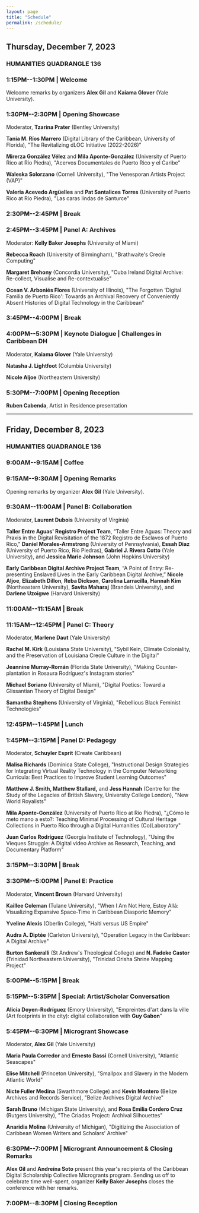 ```yaml
---
layout: page
title: "Schedule"
permalink: /schedule/
---
```


## Thursday, December 7, 2023

### HUMANITIES QUADRANGLE 136

### 1:15PM--1:30PM | Welcome

Welcome remarks by organizers **Alex Gil** and **Kaiama Glover** (Yale University).

### 1:30PM--2:30PM | Opening Showcase

Moderator, **Tzarina Prater** (Bentley University)

**Tania M. Ríos Marrero** (Digital Library of the Caribbean, University
of Florida), "The Revitalizing dLOC Initiative (2022-2026)"

**Mirerza González Vélez** and **Mila Aponte-González** (University of
Puerto Rico at Río Piedra), "Acervos Documentales de Puerto Rico y el Caribe"

**Waleska Solorzano** (Cornell University), \"The Venesporan Artists Project (VAP)\"

**Valeria Acevedo Argüelles** and **Pat Santalices Torres** (University
of Puerto Rico at Río Piedra), \"Las caras lindas de Santurce\"

### 2:30PM--2:45PM | Break

### 2:45PM--3:45PM | Panel A: Archives

Moderator: **Kelly Baker Josephs** (University of Miami)

**Rebecca Roach** (University of Birmingham), \"Brathwaite's Creole Computing\"

**Margaret Brehony** (Concordia University), "Cuba Ireland Digital Archive: Re-collect, Visualise and Re-contextualise"

**Ocean V. Arboniés Flores** (University of Illinois), \"The Forgotten 'Digital Familia de Puerto Rico': Towards an Archival Recovery of Conveniently Absent Histories of Digital Technology in the Caribbean\"

### 3:45PM--4:00PM | Break

### 4:00PM--5:30PM | Keynote Dialogue | Challenges in Caribbean DH

Moderator, **Kaiama Glover** (Yale University)

**Natasha J. Lightfoot** (Columbia University)

**Nicole Aljoe** (Northeastern University)

### 5:30PM--7:00PM | Opening Reception

**Ruben Cabenda**, Artist in Residence presentation

---

## Friday, December 8, 2023

### HUMANITIES QUADRANGLE 136

### 9:00AM--9:15AM | Coffee

### 9:15AM--9:30AM | Opening Remarks

Opening remarks by organizer **Alex Gil** (Yale University).

### 9:30AM--11:00AM | Panel B: Collaboration

Moderator, **Laurent Dubois** (University of Virginia)

**Taller Entre Aguas' Registro Project Team**, “Taller Entre Aguas: Theory and Praxis in the Digital Revisitation of the 1872 Registro de Esclavos of Puerto Rico,"
**Daniel Morales-Armstrong** (University of Pennsylvania), **Essah Diaz** (University of Puerto Rico, Río Piedras), **Gabriel J. Rivera Cotto** (Yale University), and **Jessica Marie Johnson** (John Hopkins University)

**Early Caribbean Digital Archive Project Team**, “A Point of Entry: Re-presenting Enslaved Lives in the Early Caribbean Digital Archive,”
**Nicole Aljoe**, **Elizabeth Dillon**, **Reba Dickson**, **Carolina Larracilla**, **Hannah Kim** (Northeastern University), **Savita Maharaj** (Brandeis University), and **Darlene Uzoigwe** (Harvard University)

### 11:00AM--11:15AM | Break

### 11:15AM--12:45PM | Panel C: Theory

Moderator, **Marlene Daut** (Yale University)

**Rachel M. Kirk** (Louisiana State University), "Sybil Kein, Climate Coloniality, and the Preservation of Louisiana Creole Culture in the
Digital\"

**Jeannine Murray-Román** (Florida State University), "Making Counter-plantation in Rosaura Rodríguez\'s Instagram stories"

**Michael Soriano** (University of Miami), "Digital Poetics: Toward a Glissantian Theory of Digital Design"

**Samantha Stephens** (University of Virginia), "Rebellious Black Feminist Technologies"

### 12:45PM--1:45PM | Lunch

### 1:45PM--3:15PM | Panel D: Pedagogy

Moderator, **Schuyler Esprit** (Create Caribbean)

**Malisa Richards** (Dominica State College), \"Instructional Design Strategies for Integrating Virtual Reality Technology in the Computer Networking Curricula: Best Practices to Improve Student Learning Outcomes\"

**Matthew J. Smith, Matthew Stallard,** and **Jess Hannah** (Centre for
the Study of the Legacies of British Slavery, University College London),
"New World Royalists"

**Mila Aponte-González** (University of Puerto Rico at Río Piedra), "¿Cómo le meto mano a esto?: Teaching Minimal Processing of Cultural Heritage Collections in Puerto Rico through a Digital Humanities (Co)Laboratory"

**Juan Carlos Rodríguez** (Georgia Institute of Technology), \"Using the Vieques Struggle: A Digital video Archive as Research, Teaching, and Documentary Platform\"

### 3:15PM--3:30PM | Break

### 3:30PM--5:00PM | Panel E: Practice

Moderator, **Vincent Brown** (Harvard University)

**Kaillee Coleman** (Tulane University), \"When I Am Not Here, Estoy Allá: Visualizing Expansive Space-Time in Caribbean Diasporic Memory\"

**Yveline Alexis** (Oberlin College), "Haiti versus US Empire"

**Audra A. Diptée** (Carleton University), \"Operation Legacy in the Caribbean: A Digital Archive\"

**Burton Sankeralli** (St Andrew\'s Theological College) and **N. Fadeke Castor** (Trinidad Northeastern University), "Trinidad Orisha Shrine Mapping Project"

### 5:00PM--5:15PM | Break

### 5:15PM--5:35PM | Special: Artist/Scholar Conversation

**Alicia Doyen-Rodríguez** (Emory University), \"Empreintes d\'art dans la ville (Art footprints in the city): digital collaboration with **Guy Gabon**\"

### 5:45PM--6:30PM | Microgrant Showcase

Moderator, **Alex Gil** (Yale University)

**Maria Paula Corredor** and **Ernesto Bassi** (Cornell University), "Atlantic Seascapes"

**Elise Mitchell** (Princeton University), "Smallpox and Slavery in the Modern Atlantic World"

**Nicte Fuller Medina** (Swarthmore College) and **Kevin Montero** (Belize Archives and Records Service), "Belize Archives Digital Archive"

**Sarah Bruno** (Michigan State University), and **Rosa Emilia Cordero Cruz** (Rutgers University), "The Criadas Project: Archival Silhouettes"

**Anaridia Molina** (University of Michigan), \"Digitizing the Association of Caribbean Women Writers and Scholars' Archive\"

### 6:30PM--7:00PM | Microgrant Announcement & Closing Remarks

**Alex Gil** and **Andreína Soto** present this year's recipients of the Caribbean Digital Scholarship Collective Microgrants program. Sending us off to celebrate time well-spent, organizer **Kelly Baker Josephs** closes the conference with her remarks.

### 7:00PM--8:30PM | Closing Reception
